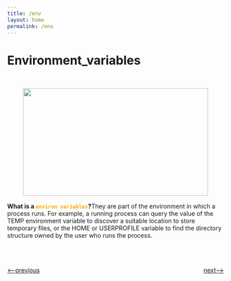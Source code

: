 ```yaml
---
title: /env
layout: home
permalink: /env
---
```


# Environment_variables

<p align="center"> <img src = "https://thumbs.gfycat.com/FairAppropriateBuck-size_restricted.gif" style="width: 430px; height: 250px; margin-top: 30px;" /></p>

<div style="margin-top: 16px"><b>What is a <code style="color:orange;">environ variables</code>?</b>They are part of the environment in which a process runs. For example, a running process can query the value of the TEMP environment variable to discover a suitable location to store temporary files, or the HOME or USERPROFILE variable to find the directory structure owned by the user who runs the process.</div>

<h1></h1>
<div style="display: flex; justify-content: space-between; margin-bottom: -20px; margin-top: 50px">
<p><a href="http://simple-shell.me/signals"><--previous</a></p>
<p><a href="http://simple-shell.me/fork">next--></a></p>
</div>
